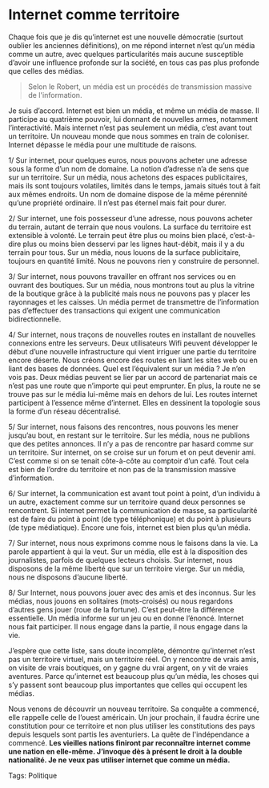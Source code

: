# Internet comme territoire

Chaque fois que je dis qu’internet est une nouvelle démocratie (surtout oublier les anciennes définitions), on me répond internet n’est qu’un média comme un autre, avec quelques particularités mais aucune susceptible d’avoir une influence profonde sur la société, en tous cas pas plus profonde que celles des médias.

> Selon le Robert, un média est un procédés de transmission massive de l'information.

Je suis d’accord. Internet est bien un média, et même un média de masse. Il participe au quatrième pouvoir, lui donnant de nouvelles armes, notamment l’interactivité. Mais internet n’est pas seulement un média, c’est avant tout un territoire. Un nouveau monde que nous sommes en train de coloniser. Internet dépasse le média pour une multitude de raisons.

1/ Sur internet, pour quelques euros, nous pouvons acheter une adresse sous la forme d’un nom de domaine. La notion d’adresse n’a de sens que sur un territoire. Sur un média, nous achetons des espaces publicitaires, mais ils sont toujours volatiles, limités dans le temps, jamais situés tout à fait aux mêmes endroits. Un nom de domaine dispose de la même pérennité qu’une propriété ordinaire. Il n’est pas éternel mais fait pour durer.

2/ Sur internet, une fois possesseur d’une adresse, nous pouvons acheter du terrain, autant de terrain que nous voulons. La surface du territoire est extensible à volonté. Le terrain peut être plus ou moins bien placé, c’est-à-dire plus ou moins bien desservi par les lignes haut-débit, mais il y a du terrain pour tous. Sur un média, nous louons de la surface publicitaire, toujours en quantité limité. Nous ne pouvons rien y construire de personnel.

3/ Sur internet, nous pouvons travailler en offrant nos services ou en ouvrant des boutiques. Sur un média, nous montrons tout au plus la vitrine de la boutique grâce à la publicité mais nous ne pouvons pas y placer les rayonnages et les caisses. Un média permet de transmettre de l’information pas d’effectuer des transactions qui exigent une communication bidirectionnelle.

4/ Sur internet, nous traçons de nouvelles routes en installant de nouvelles connexions entre les serveurs. Deux utilisateurs Wifi peuvent développer le début d’une nouvelle infrastructure qui vient irriguer une partie du territoire encore déserte. Nous créons encore des routes en liant les sites web ou en liant des bases de données. Quel est l’équivalent sur un média ? Je n’en vois pas. Deux médias peuvent se lier par un accord de partenariat mais ce n’est pas une route que n’importe qui peut emprunter. En plus, la route ne se trouve pas sur le média lui-même mais en dehors de lui. Les routes internet participent à l’essence même d’internet. Elles en dessinent la topologie sous la forme d’un réseau décentralisé.

5/ Sur internet, nous faisons des rencontres, nous pouvons les mener jusqu’au bout, en restant sur le territoire. Sur les média, nous ne publions que des petites annonces. Il n’y a pas de rencontre par hasard comme sur un territoire. Sur internet, on se croise sur un forum et on peut devenir ami. C’est comme si on se tenait côte-à-côte au comptoir d’un café. Tout cela est bien de l’ordre du territoire et non pas de la transmission massive d’information.

6/ Sur internet, la communication est avant tout point à point, d’un individu à un autre, exactement comme sur un territoire quand deux personnes se rencontrent. Si internet permet la communication de masse, sa particularité est de faire du point à point (de type téléphonique) et du point à plusieurs (de type médiatique). Encore une fois, internet est bien plus qu’un média.

7/ Sur internet, nous nous exprimons comme nous le faisons dans la vie. La parole appartient à qui la veut. Sur un média, elle est à la disposition des journalistes, parfois de quelques lecteurs choisis. Sur internet, nous disposons de la même liberté que sur un territoire vierge. Sur un média, nous ne disposons d’aucune liberté.

8/ Sur Internet, nous pouvons jouer avec des amis et des inconnus. Sur les médias, nous jouons en solitaires (mots-croisés) ou nous regardons d’autres gens jouer (roue de la fortune). C’est peut-être la différence essentielle. Un média informe sur un jeu ou en donne l’énoncé. Internet nous fait participer. Il nous engage dans la partie, il nous engage dans la vie.

J’espère que cette liste, sans doute incomplète, démontre qu’internet n’est pas un territoire virtuel, mais un territoire réel. On y rencontre de vrais amis, on visite de vrais boutiques, on y gagne du vrai argent, on y vit de vraies aventures. Parce qu’internet est beaucoup plus qu’un média, les choses qui s’y passent sont beaucoup plus importantes que celles qui occupent les médias.

Nous venons de découvrir un nouveau territoire. Sa conquête a commencé, elle rappelle celle de l’ouest américain. Un jour prochain, il faudra écrire une constitution pour ce territoire et non plus utiliser les constitutions des pays depuis lesquels sont partis les aventuriers. La quête de l'indépendance a commencé. **Les vieilles nations finiront par reconnaître internet comme une nation en elle-même. J’invoque dès à présent le droit à la double nationalité. Je ne veux pas utiliser internet que comme un média.**

Tags: Politique